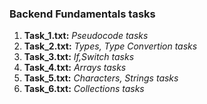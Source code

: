 ### Backend Fundamentals tasks

<ol>
    <li><b>Task_1.txt:</b> <i>Pseudocode tasks</i></li>
    <li><b>Task_2.txt:</b> <i>Types, Type Convertion tasks</i></li>
    <li><b>Task_3.txt:</b> <i>If,Switch tasks</i></li>
    <li><b>Task_4.txt:</b> <i>Arrays tasks</i></li>
    <li><b>Task_5.txt:</b> <i>Characters, Strings tasks</i></li>
    <li><b>Task_6.txt:</b> <i>Collections tasks</i></li>
</ol>
